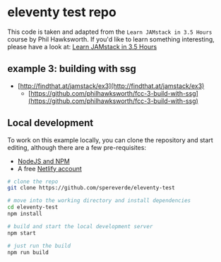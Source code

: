 # eleventy test repo

This code is taken and adapted from the `Learn JAMstack in 3.5 Hours` course by Phil Hawksworth.
If you'd like to learn something interesting, please have a look at:
[Learn JAMstack in 3.5 Hours](https://www.netlify.com/blog/2020/03/12/learn-jamstack-with-a-free-3.5-hour-video-of-demos-and-examples/)

## example 3: building with ssg

- [http://findthat.at/jamstack/ex3](http://findthat.at/jamstack/ex3)
  - [https://github.com/philhawksworth/fcc-3-build-with-ssg](https://github.com/philhawksworth/fcc-3-build-with-ssg)

## Local development

To work on this example locally, you can clone the repository and start editing, although there are a few pre-requisites:

- [NodeJS and NPM](https://nodejs.org/)
- A free [Netlify account](https://www.netlify.com)

```bash
# clone the repo
git clone https://github.com/spereverde/eleventy-test

# move into the working directory and install dependencies
cd eleventy-test
npm install

# build and start the local development server
npm start

# just run the build
npm run build
```
